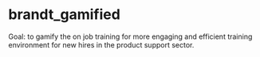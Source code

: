 # brandt_gamified
Goal: to gamify the on job training for more engaging and efficient training environment for new hires in the product support sector.
